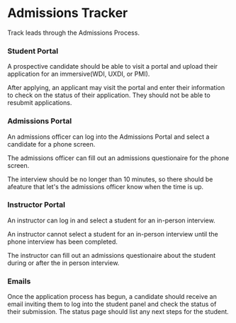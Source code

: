 # Admissions Tracker

Track leads through the Admissions Process.

### Student Portal

A prospective candidate should be able to visit a portal and upload their application for an immersive(WDI, UXDI, or PMI).

After applying, an applicant may visit the portal and enter their information to check on the status of their application. They should not be able to resubmit applications.

### Admissions Portal

An admissions officer can log into the Admissions Portal and select a candidate for a phone screen.

The admissions officer can fill out an admissions questionaire for the phone screen.

The interview should be no longer than 10 minutes, so there should be  afeature that let's the admissions officer know when the time is up.

### Instructor Portal

An instructor can log in and select a student for an in-person interview.

An instructor cannot select a student for an in-person interview until the phone interview has been completed.

The instructor can fill out an admissions questionaire about the student during or after the in person interview.

### Emails

Once the application process has begun, a candidate should receive an email inviting them to log into the student panel and check the status of their submission. The status page should list any next steps for the student.
